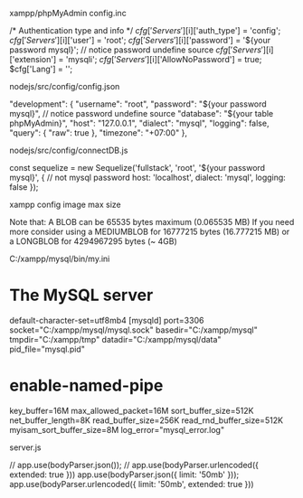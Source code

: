 xampp/phpMyAdmin
config.inc

/* Authentication type and info */
$cfg['Servers'][$i]['auth_type'] = 'config';
$cfg['Servers'][$i]['user'] = 'root';
$cfg['Servers'][$i]['password'] = '${your password mysql}'; // notice password undefine source
$cfg['Servers'][$i]['extension'] = 'mysqli';
$cfg['Servers'][$i]['AllowNoPassword'] = true;
$cfg['Lang'] = '';

nodejs/src/config/config.json

"development": {
    "username": "root",
    "password": "${your password mysql}", // notice password undefine source
    "database": "${your table phpMyAdmin}",
    "host": "127.0.0.1",
    "dialect": "mysql",
    "logging": false,
    "query": {
      "raw": true
    },
    "timezone": "+07:00"
  },

nodejs/src/config/connectDB.js

const sequelize = new Sequelize('fullstack', 'root', '${your password mysql}', { // not mysql password
    host: 'localhost',
    dialect: 'mysql',
    logging: false
});

xampp config image max size

Note that: A BLOB can be 65535 bytes maximum (0.065535 MB) If you need more consider using a MEDIUMBLOB for 16777215 bytes (16.777215 MB) or a LONGBLOB for 4294967295 bytes (~ 4GB)

C:/xampp/mysql/bin/my.ini

# The MySQL server
default-character-set=utf8mb4
[mysqld]
port=3306
socket="C:/xampp/mysql/mysql.sock"
basedir="C:/xampp/mysql"
tmpdir="C:/xampp/tmp"
datadir="C:/xampp/mysql/data"
pid_file="mysql.pid"
# enable-named-pipe
key_buffer=16M
max_allowed_packet=16M
sort_buffer_size=512K
net_buffer_length=8K
read_buffer_size=256K
read_rnd_buffer_size=512K
myisam_sort_buffer_size=8M
log_error="mysql_error.log"

server.js

// app.use(bodyParser.json());
// app.use(bodyParser.urlencoded({ extended: true }))
app.use(bodyParser.json({ limit: '50mb' }));
app.use(bodyParser.urlencoded({ limit: '50mb', extended: true }))